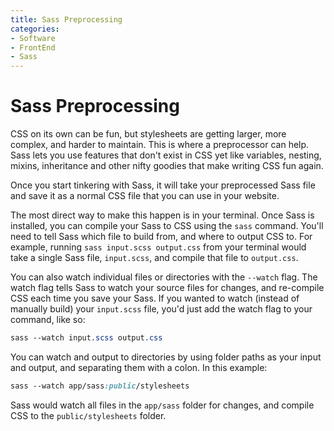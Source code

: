 ```yaml
---
title: Sass Preprocessing
categories:
- Software
- FrontEnd
- Sass
---
```

# Sass Preprocessing

CSS on its own can be fun, but stylesheets are getting larger, more complex, and harder to maintain. This is where a preprocessor can help. Sass lets you use features that don't exist in CSS yet like variables, nesting, mixins, inheritance and other nifty goodies that make writing CSS fun again.

Once you start tinkering with Sass, it will take your preprocessed Sass file and save it as a normal CSS file that you can use in your website.

The most direct way to make this happen is in your terminal. Once Sass is installed, you can compile your Sass to CSS using the `sass` command. You'll need to tell Sass which file to build from, and where to output CSS to. For example, running `sass input.scss output.css` from your terminal would take a single Sass file, `input.scss`, and compile that file to `output.css`.

You can also watch individual files or directories with the `--watch` flag. The watch flag tells Sass to watch your source files for changes, and re-compile CSS each time you save your Sass. If you wanted to watch (instead of manually build) your `input.scss` file, you'd just add the watch flag to your command, like so:

```css
sass --watch input.scss output.css
```

You can watch and output to directories by using folder paths as your input and output, and separating them with a colon. In this example:

```css
sass --watch app/sass:public/stylesheets
```

Sass would watch all files in the `app/sass` folder for changes, and compile CSS to the `public/stylesheets` folder.